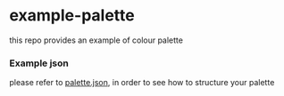 # example-palette
this repo provides an example of colour palette

### Example json

please refer to [palette.json](https://github.com/rolique-ios/example-palette/blob/master/palette.json), in order to see how to structure your palette

